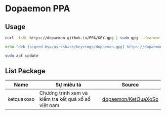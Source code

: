 # Dopaemon PPA

## Usage
```bash
curl -fsSL https://dopaemon.github.io/PPA/KEY.gpg | sudo gpg --dearmor -o /usr/share/keyrings/dopaemon.gpg
```
```bash
echo "deb [signed-by=/usr/share/keyrings/dopaemon.gpg] https://dopaemon.github.io/PPA ./" | sudo tee /etc/apt/sources.list.d/dopaemon.list
```
```bash
sudo apt update
```

## List Package
| Name    | Sự miêu tả | Source |
| -------- | ------- | ------- |
| ketquaxoso  | Chương trình xem và kiểm tra kết quả xổ số việt nam | [dopaemon/KetQuaXoSo](https://github.com/dopaemon/KetQuaXoSo.git) |
